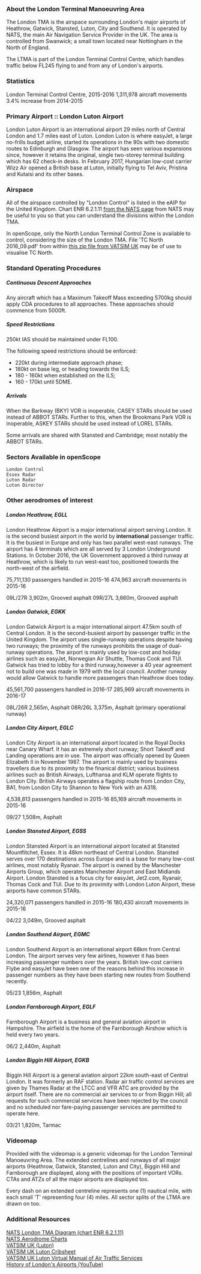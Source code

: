 ### About the London Terminal Manoeuvring Area
The London TMA is the airspace surrounding London's major airports of Heathrow, Gatwick, Stansted, Luton, City and Southend. It is operated by NATS, the main Air Navigation Service Provider in the UK. The area is controlled from Swanwick; a small town located near Nottingham in the North of England.

The LTMA is part of the London Terminal Control Centre, which handles traffic below FL245 flying to and from any of London's airports.

### Statistics
London Terminal Control Centre, 2015-2016
1,311,978 aircraft movements
3.4% increase from 2014-2015

### Primary Airport :: London Luton Airport
London Luton Airport is an international airport 29 miles north of Central London and 1.7 miles east of Luton. London Luton is where easyJet, a large no-frills budget airline, started its operations in the 90s with two domestic routes to Edinburgh and Glasgow. The airport has seen various expansions since, however it retains the original, single two-storey terminal building which has 62 check-in desks. In February 2017, Hungarian low-cost carrier Wizz Air opened a British base at Luton, initially flying to Tel Aviv, Pristina and Kutaisi and its other bases. 

### Airspace
All of the airspace controlled by "London Control" is listed in the eAIP for the United Kingdom.
Chart ENR 6.2.1.11 [from the NATS page](http://www.nats-uk.ead-it.com/public/index.php%3Foption=com_content&task=blogcategory&id=4&Itemid=11.html) from NATS may be useful to you so that you can understand the divisions within the London TMA.

In openScope, only the North London Terminal Control Zone is available to control, considering the size of the London TMA.
File 'TC North 2016_09.pdf' from within [this zip file from VATSIM UK](https://vatsim.uk/download/info/?downloadID=00200) may be of use to visualise TC North.

### Standard Operating Procedures
##### Continuous Descent Approaches
Any aircraft which has a Maximum Takeoff Mass exceeding 5700kg should apply CDA procedures to all approaches. These approaches should commence from 5000ft.

##### Speed Restrictions
250kt IAS should be maintained under FL100.

The following speed restrictions should be enforced:
* 220kt during intermediate approach phase;
* 180kt on base leg, or heading towards the ILS;
* 180 - 160kt when established on the ILS;
* 160 - 170kt until 5DME.

##### Arrivals
When the Barkway (BKY) VOR is inoperable, CASEY STARs should be used instead of ABBOT STARs.
Further to this, when the Brookmans Park VOR is inoperable, ASKEY STARs should be used instead of LOREL STARs.

Some arrivals are shared with Stansted and Cambridge; most notably the ABBOT STARs.

### Sectors Available in openScope
```
London Control
Essex Radar
Luton Radar
Luton Director
```

### Other aerodromes of interest
##### London Heathrow, EGLL
London Heathrow Airport is a major international airport serving London. It is the second busiest airport in the world by **international** passenger traffic. It is the busiest in Europe and only has two parallel west-east runways. The airport has 4 terminals which are all served by 3 London Underground Stations. In October 2016, the UK Government approved a third runway at Heathrow, which is likely to run west-east too, positioned towards the north-west of the airfield.

75,711,130 passengers handled in 2015-16
474,963 aircraft movements in 2015-16

09L/27R 3,902m, Grooved asphalt
09R/27L 3,660m, Grooved asphalt

##### London Gatwick, EGKK
London Gatwick Airport is a major international airport 47.5km south of Central London. It is the second-busiest airport by passenger traffic in the United Kingdom. The airport uses single-runway operations despite having two runways; the proximity of the runways prohibits the usage of dual-runway operations. The airport is mainly used by low-cost and holiday airlines such as easyJet, Norwegian Air Shuttle, Thomas Cook and TUI. Gatwick has tried to lobby for a third runway,however a 40 year agreement not to build one was made in 1979 with the local council. Another runway would allow Gatwick to handle more passengers than Heathrow does today.

45,561,700 passengers handled in 2016-17
285,969 aircraft movements in 2016-17

08L/26R 2,565m, Asphalt
08R/26L 3,375m, Asphalt (primary operational runway) 

##### London City Airport, EGLC
London City Airport is an international airport located in the Royal Docks near Canary Wharf. It has an extremely short runway; Short Takeoff and Landing operations are in use. The airport was officially opened by Queen Elizabeth II in November 1987. The airport is mainly used by business travellers due to its proximity to the finanical district; various business airlines such as British Airways, Lufthansa and KLM operate flights to London City. British Airways operates a flagship route from London City, BA1, from London City to Shannon to New York with an A318.

4,538,813 passengers handled in 2015-16
85,169 aircraft movements in 2015-16

09/27 1,508m, Asphalt

##### London Stansted Airport, EGSS
London Stansted Airport is an international airport located at Stansted Mountfitchet, Essex. It is 48km northeast of Central London. Stansted serves over 170 destinations across Europe and is a base for many low-cost airlines, most notably Ryanair. The airport is owned by the Manchester Airports Group, which operates Manchester Airport and East Midlands Airport. London Stansted is a focus city for easyJet, Jet2.com, Ryanair, Thomas Cock and TUI. Due to its proximity with London Luton Airport, these airports have common STARs.

24,320,071 passengers handled in 2015-16
180,430 aircraft movements in 2015-16

04/22 3,049m, Grooved asphalt

##### London Southend Airport, EGMC
London Southend Airport is an international airport 68km from Central London. The airport serves very few airlines, however it has been increasing passenger numbers over the years. British low-cost carriers Flybe and easyJet have been one of the reasons behind this increase in passenger numbers as they have been starting new routes from Southend recently.

05/23 1,856m, Asphalt

##### London Farnborough Airport, EGLF
Farnborough Airport is a business and general aviation airport in Hampshire. The airfield is the home of the Farnborough Airshow which is held every two years.

06/2 2,440m, Asphalt

##### London Biggin Hill Airport, EGKB
Biggin Hill Airport is a general aviation airport 22km south-east of Central London. It was formerly an RAF station. Radar air traffic control services are given by Thames Radar at the LTCC and VFR ATC are provided by the airport itself. There are no commercial air services to or from Biggin Hill; all requests for such commercial services have been rejected by the council and no scheduled nor fare-paying passenger services are permitted to operate here.

03/21 1,820m, Tarmac


### Videomap
Provided with the videomap is a generic videomap for the London Terminal Manoeuvring Area. The extended centrelines and runways of all major airports (Heathrow, Gatwick, Stansted, Luton and City), Biggin Hill and Farnborough are displayed, along with the positions of important VORs. CTAs and ATZs of all the major airports are displayed too.

Every dash on an extended centreline represents one (1) nautical mile, with each small 'T' representing four (4) miles.
All sector splits of the LTMA are drawn on too.

### Additional Resources
[NATS London TMA Diagram (chart ENR 6.2.1.11)](http://www.nats-uk.ead-it.com/public/index.php%3Foption=com_content&task=blogcategory&id=4&Itemid=11.html)  
[NATS Aerodrome Charts](http://www.nats-uk.ead-it.com/public/index.php%3Foption=com_content&task=blogcategory&id=6&Itemid=13.html)  
[VATSIM UK (Luton)](https://vatsim.uk/eggw/)  
[VATSIM UK Luton Cribsheet](https://vatsim.uk/download/info/?downloadID=00116)  
[VATSIM UK Luton Virtual Manual of Air Traffic Services](https://vatsim.uk/download/info/?downloadID=00119)  
[History of London's Airports (YouTube)](https://youtu.be/AbAal7jIWQ4)